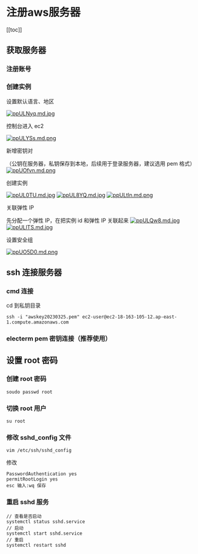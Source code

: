 # 注册aws服务器

[[toc]]

## 获取服务器

### 注册账号

### 创建实例

设置默认语言、地区

[![ppULNyq.md.jpg](https://s1.ax1x.com/2023/03/21/ppULNyq.md.jpg)](https://imgse.com/i/ppULNyq)

控制台进入 ec2

[![ppULYSs.md.png](https://s1.ax1x.com/2023/03/21/ppULYSs.md.png)](https://imgse.com/i/ppULYSs)

新增密钥对

（公钥在服务器，私钥保存到本地，后续用于登录服务器，建议选用 pem 格式）
[![ppUOfvn.md.png](https://s1.ax1x.com/2023/03/21/ppUOfvn.md.png)](https://imgse.com/i/ppUOfvn)

创建实例

[![ppUL0TU.md.jpg](https://s1.ax1x.com/2023/03/21/ppUL0TU.md.jpg)](https://imgse.com/i/ppUL0TU)
[![ppUL8YQ.md.jpg](https://s1.ax1x.com/2023/03/21/ppUL8YQ.md.jpg)](https://imgse.com/i/ppUL8YQ)
[![ppULtln.md.png](https://s1.ax1x.com/2023/03/21/ppULtln.md.png)](https://imgse.com/i/ppULtln)

关联弹性 IP

先分配一个弹性 IP，在把实例 id 和弹性 IP 关联起来
[![ppULQw8.md.jpg](https://s1.ax1x.com/2023/03/21/ppULQw8.md.jpg)](https://imgse.com/i/ppULQw8)
[![ppULlTS.md.jpg](https://s1.ax1x.com/2023/03/21/ppULlTS.md.jpg)](https://imgse.com/i/ppULlTS)

设置安全组

[![ppUO5D0.md.png](https://s1.ax1x.com/2023/03/21/ppUO5D0.md.png)](https://imgse.com/i/ppUO5D0)

## ssh 连接服务器

### cmd 连接

cd 到私钥目录

```shell
ssh -i "awskey20230325.pem" ec2-user@ec2-18-163-105-12.ap-east-1.compute.amazonaws.com
```

### electerm pem 密钥连接（推荐使用）

## 设置 root 密码

### 创建 root 密码

```shell
soudo passwd root
```

### 切换 root 用户

```shell
su root
```

### 修改 sshd_config 文件

```shell
vim /etc/ssh/sshd_config
```

修改

```shell
PasswordAuthentication yes
permitRootLogin yes
esc 输入:wq 保存
```

### 重启 sshd 服务

```shell
// 查看是否启动
systemctl status sshd.service
// 启动
systemctl start sshd.service
// 重启
systemctl restart sshd
```
